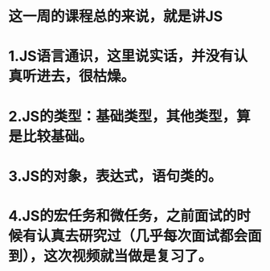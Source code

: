 # 这一周的课程总的来说，就是讲JS
# 1.JS语言通识，这里说实话，并没有认真听进去，很枯燥。
# 2.JS的类型：基础类型，其他类型，算是比较基础。
# 3.JS的对象，表达式，语句类的。
# 4.JS的宏任务和微任务，之前面试的时候有认真去研究过（几乎每次面试都会面到），这次视频就当做是复习了。
